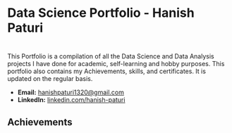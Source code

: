 # Data Science Portfolio - Hanish Paturi
#
This Portfolio is a compilation of all the Data Science and Data Analysis projects I have done for academic, self-learning and hobby purposes. This portfolio also contains my Achievements, skills, and certificates. It is updated on the regular basis.

-    **Email:** [hanishpaturi1320@gmail.com](hanishpaturi1320@gmail.com)
-    **LinkedIn:** [linkedin.com/hanish-paturi](linkedin.com/hanish-paturi)

## Achievements
